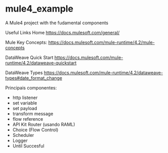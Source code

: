 # mule4_example
A Mule4 project with the fudamental components

Useful Links
Home
https://docs.mulesoft.com/general/

Mule Key Concepts:
https://docs.mulesoft.com/mule-runtime/4.2/mule-concepts

DataWeave Quick Start
https://docs.mulesoft.com/mule-runtime/4.2/dataweave-quickstart

DataWeave Types
https://docs.mulesoft.com/mule-runtime/4.2/dataweave-types#date_format_change

Principais componentes:

- http listener
- set variable
- set payload
- transform message
- flow reference
- API Kit Router (usando RAML)
- Choice (Flow Control)
- Scheduler
- Logger
- Until Succesful

